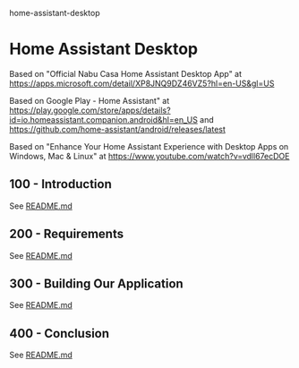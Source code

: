 home-assistant-desktop
# Home Assistant Desktop

Based on "Official Nabu Casa Home Assistant Desktop App" at https://apps.microsoft.com/detail/XP8JNQ9DZ46VZ5?hl=en-US&gl=US

Based on Google Play - Home Assistant" at https://play.google.com/store/apps/details?id=io.homeassistant.companion.android&hl=en_US and https://github.com/home-assistant/android/releases/latest

Based on "Enhance Your Home Assistant Experience with Desktop Apps on Windows, Mac & Linux" at https://www.youtube.com/watch?v=vdll67ecDOE



## 100 - Introduction

See [README.md](./100/README.md)

## 200 - Requirements

See [README.md](./200/README.md)

## 300 - Building Our Application

See [README.md](./300/README.md)

## 400 - Conclusion

See [README.md](./400/README.md)

